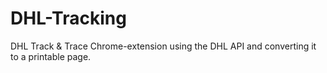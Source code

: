 # DHL-Tracking
DHL Track &amp; Trace Chrome-extension using the DHL API and converting it to a printable page.
